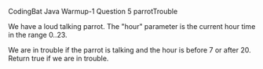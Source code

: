CodingBat Java Warmup-1 Question 5 parrotTrouble

We have a loud talking parrot. The "hour" parameter is the current hour time in the range 0..23.

We are in trouble if the parrot is talking and the hour is before 7 or after 20. Return true if we are in trouble.
